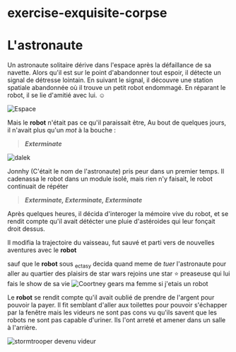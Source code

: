 # exercise-exquisite-corpse

# L'astronaute

Un astronaute solitaire dérive dans l'espace après la défaillance de sa navette. Alors qu'il est sur le point d'abandonner tout espoir, il détecte un signal de détresse lointain. En suivant le signal, il découvre une station spatiale abandonnée où il trouve un petit robot endommagé. En réparant le robot, il se lie d'amitié avec lui. :relaxed:

![Espace](https://media0.giphy.com/media/v1.Y2lkPTc5MGI3NjExd25jYjlrY2YwdzF5dG02MWxjZm56N2x0YW5hNW9hYzNhczZyNXR3YyZlcD12MV9pbnRlcm5hbF9naWZfYnlfaWQmY3Q9Zw/3o7buijTqhjxjbEqjK/giphy.gif)

Mais le **robot** n'était pas ce qu'il paraissait être,
Au bout de quelques jours, il n'avait plus qu'un *mot* à la bouche :
>***Exterminate***

![dalek](https://upload.wikimedia.org/wikipedia/commons/a/a6/Cardiff_Bay_-_Dalek_-_geograph.org.uk_-_5253753.jpg)

Jonnhy (C'était le nom de l'astronaute) pris peur dans un premier temps. 
Il cadenassa le robot dans un module isolé, mais rien n'y faisait, le robot continuait de répéter 
>***Exterminate, Exterminate, Exterminate***

Après quelques heures, il décida d'interoger la mémoire vive du robot, et se rendit compte qu'il avait détécter une pluie d'astéroides qui leur fonçait droit dessus. 

Il modifia la trajectoire du vaisseau, fut sauvé et parti vers de nouvelles aventures avec le **robot**

sauf que le **robot** sous <sub>ectasy</sub> decida quand meme de *tuer* l'astronaute pour aller au quartier des plaisirs de star wars rejoins une star :star: preaseuse qui lui fais le show de sa vie
![Coortney gears ma femme si j'etais un robot](https://media.tenor.com/zVH5RjgirAAAAAAC/ratchet-clank.gif)

Le **robot** se rendit compte qu'il avait oublié de prendre de l'argent pour pouvoir la payer. Il fit semblant d'aller aux toilettes pour pouvoir s'échapper par la fenêtre mais les videurs ne sont pas cons vu qu'ils savent que les robots ne sont pas capable d'uriner. Ils l'ont arreté et amener dans un salle à l'arrière.

![stormtrooper devenu videur](https://i5.walmartimages.com/seo/Star-Wars-The-Vintage-Collection-Stormtrooper-Action-Figure-and-1-accessory_a2eb55e0-ea47-44c2-b9e0-9f6b379e8412.e3614d56e8b5eac8d553204baf223bcd.jpeg?odnHeight=2000&odnWidth=2000&odnBg=FFFFFF)